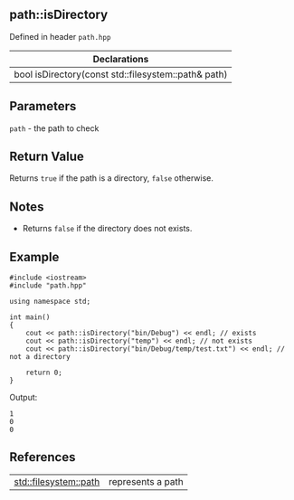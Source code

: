 ## path::isDirectory
Defined in header `path.hpp`

| Declarations |
| --- |
| bool isDirectory(const std::filesystem::path& path) |

## Parameters
`path` - the path to check

## Return Value
Returns `true` if the path is a directory, `false` otherwise.

## Notes
- Returns `false` if the directory does not exists.

## Example
```
#include <iostream>
#include "path.hpp"

using namespace std;

int main()
{
    cout << path::isDirectory("bin/Debug") << endl; // exists
    cout << path::isDirectory("temp") << endl; // not exists
    cout << path::isDirectory("bin/Debug/temp/test.txt") << endl; // not a directory

    return 0;
}
```
Output:
```
1
0
0
```

## References
| | |
| --- | --- |
| [std::filesystem::path](https://en.cppreference.com/w/cpp/filesystem/path) | represents a path |
